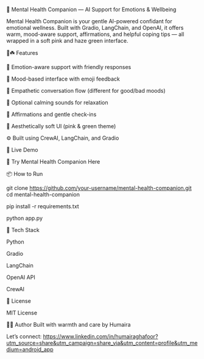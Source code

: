 🌿 Mental Health Companion — AI Support for Emotions & Wellbeing

Mental Health Companion is your gentle AI-powered confidant for emotional wellness. Built with Gradio, LangChain, and OpenAI, it offers warm, mood-aware support, affirmations, and helpful coping tips — all wrapped in a soft pink and haze green interface.

🌸☘️ Features

🧠 Emotion-aware support with friendly responses

🌈 Mood-based interface with emoji feedback

💬 Empathetic conversation flow (different for good/bad moods)

🎵 Optional calming sounds for relaxation

💖 Affirmations and gentle check-ins

🎨 Aesthetically soft UI (pink & green theme)

⚙️ Built using CrewAI, LangChain, and Gradio

🚀 Live Demo

🔗 Try Mental Health Companion Here


📦 How to Run


git clone https://github.com/your-username/mental-health-companion.git
cd mental-health-companion

pip install -r requirements.txt

python app.py


🧠 Tech Stack

Python

Gradio

LangChain

OpenAI API

CrewAI

📄 License

MIT License

🙋‍♀️ Author
Built with warmth and care by Humaira

Let’s connect: https://www.linkedin.com/in/humairaghafoor?utm_source=share&utm_campaign=share_via&utm_content=profile&utm_medium=android_app
